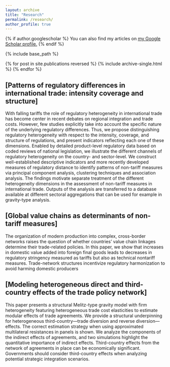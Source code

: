 ```yaml
---
layout: archive
title: "Research"
permalink: /research/
author_profile: true
---
```


{% if author.googlescholar %}
  You can also find my articles on <u><a href="{{author.googlescholar}}">my Google Scholar profile</a>.</u>
{% endif %}

{% include base_path %}

{% for post in site.publications reversed %}
  {% include archive-single.html %}
{% endfor %}


## [Patterns of regulatory differences in international trade: intensity coverage and structure]
With falling tariffs the role of regulatory heterogeneity in international trade has become center in recent debates on regional integration and trade costs. However, few studies explicitly take into account the specific nature of the underlying regulatory differences. Thus, we propose distinguishing regulatory heterogeneity with respect to the intensity, coverage, and structure of regulations, and present indicators reflecting each one of these dimensions. Enabled by detailed product-level regulatory data based on coded reviews of national legislation, we illustrate the different channels of regulatory heterogeneity on the country- and sector-level. We construct well-established descriptive indicators and more recently developed measures of regulatory distance to identify patterns of non-tariff measures via principal component analysis, clustering techniques and association analysis. The findings motivate separate treatment of the different heterogeneity dimensions in  the assessment of non-tariff measures in international trade. Outputs of the analysis are transferred to a database available at different sectoral aggregations that can be used for example in gravity-type analysis.

## [Global value chains as determinants of non-tariff measures]
The organization of modern production into complex, cross-border networks raises the question of whether countries’ value chain linkages determine their trade-related policies. In this paper, we show that increases in domestic value added into foreign final goods leads to decreases in regulatory stringency measured as tariffs but also as technical nontariff measures. Trade-network structures incentivize regulatory harmonization to avoid harming domestic producers

## [Modeling heterogeneous direct and third-country effects of the trade policy network]
This paper presents a structural Melitz-type gravity model with firm heterogeneity featuring heterogeneous trade cost elasticities to estimate modular effects of trade agreements. We provide a structural underpinning for heterogeneous third-country—trade diversion and reverse diversion—effects. The correct estimation strategy when using approximated multilateral resistances in panels is shown. We analyze the components of the indirect effects of agreements, and two simulations highlight the quantitative importance of indirect effects. Third-country effects from the network of agreements in place can be economically significant. Governments should consider third-country effects when analyzing potential strategic integration scenarios.
